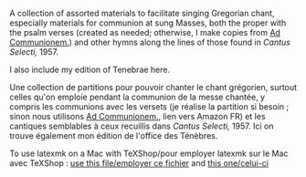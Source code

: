 A collection of assorted materials to facilitate singing Gregorian chant, especially materials for communion at sung Masses, both the proper with the psalm verses (created as needed; otherwise, I make copies from [Ad Communionem.](https://www.amazon.com/Ad-Communionem-Antiphons-K-Lartigue/dp/1523398272)) and other hymns along the lines of those found in _Cantus Selecti,_ 1957.

I also include my edition of Tenebrae here.

Une collection de partitions pour pouvoir chanter le chant grégorien, surtout celles qu'on emploie pendant la communion de la messe chantée, y compris les communions avec les versets (je réalise la partition si besoin ; sinon nous utilisons [Ad Communionem.](https://www.amazon.fr/Ad-Communionem-Antiphons-K-Lartigue/dp/1523398272), lien vers Amazon FR) et les cantiques semblables à ceux recuillis dans _Cantus Selecti,_ 1957. Ici on trouve également mon édition de l'office des Ténèbres.

To use latexmk on a Mac with TeXShop/pour employer latexmk sur le Mac avec TeXShop : [use this file/employer ce fichier](https://github.com/MRoth1910/Vesperale-Romanum/blob/main/lualatexmk.engine) and [this one/celui-ci](https://github.com/MRoth1910/Vesperale-Romanum/blob/main/lualatexmkrc)
